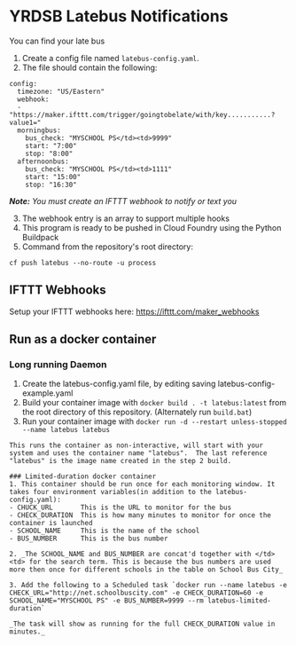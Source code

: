# YRDSB Latebus Notifications
You can find your late bus
1. Create a config file named `latebus-config.yaml`.
2. The file should contain the following:
```
config:
  timezone: "US/Eastern"
  webhook:
  - "https://maker.ifttt.com/trigger/goingtobelate/with/key...........?value1="
  morningbus:
    bus_check: "MYSCHOOL PS</td><td>9999"
    start: "7:00"
    stop: "8:00"
  afternoonbus:
    bus_check: "MYSCHOOL PS</td><td>1111"
    start: "15:00"
    stop: "16:30"
```
_**Note:** You must create an IFTTT webhook to notify or text you_

3. The webhook entry is an array to support multiple hooks
4. This program is ready to be pushed in Cloud Foundry using the Python Buildpack
5. Command from the repository's root directory:
```
cf push latebus --no-route -u process
```

## IFTTT Webhooks
Setup your IFTTT webhooks here: https://ifttt.com/maker_webhooks

## Run as a docker container
### Long running Daemon
1. Create the latebus-config.yaml file, by editing saving latebus-config-example.yaml
2. Build your container image with `docker build . -t latebus:latest` from the root directory of this repository. (Alternately run `build.bat`)
3. Run your container image with `docker run -d --restart unless-stopped --name latebus latebus`
```
This runs the container as non-interactive, will start with your system and uses the container name "latebus".  The last reference "latebus" is the image name created in the step 2 build.

### Limited-duration docker container
1. This container should be run once for each monitoring window. It takes four environment variables(in addition to the latebus-config.yaml):
- CHUCK_URL       This is the URL to monitor for the bus
- CHECK_DURATION  This is how many minutes to monitor for once the container is launched
- SCHOOL_NAME     This is the name of the school
- BUS_NUMBER      This is the bus number

2. _The SCHOOL_NAME and BUS_NUMBER are concat'd together with </td><td> for the search term. This is because the bus numbers are used more then once for different schools in the table on School Bus City_

3. Add the following to a Scheduled task `docker run --name latebus -e CHECK_URL="http://net.schoolbuscity.com" -e CHECK_DURATION=60 -e SCHOOL_NAME="MYSCHOOL PS" -e BUS_NUMBER=9999 --rm latebus-limited-duration`

_The task will show as running for the full CHECK_DURATION value in minutes._